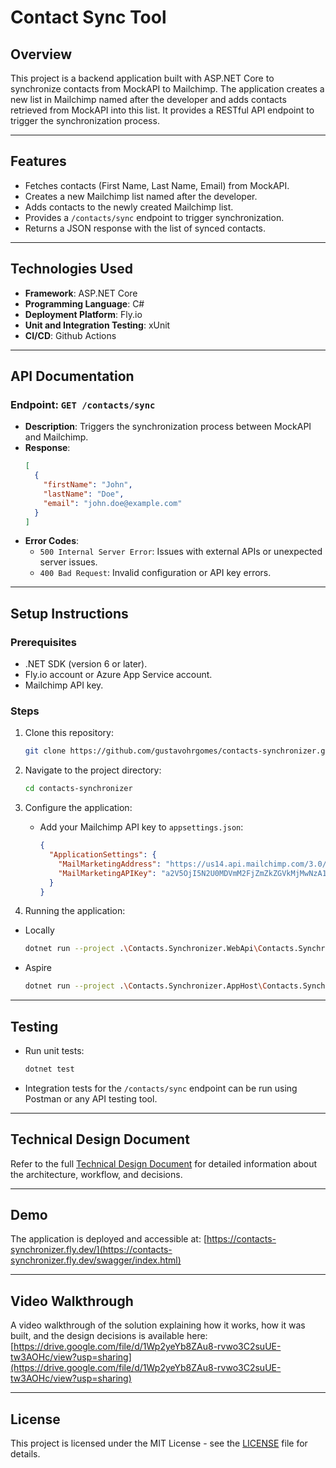 # **Contact Sync Tool**

## **Overview**
This project is a backend application built with ASP.NET Core to synchronize contacts from MockAPI to Mailchimp. The application creates a new list in Mailchimp named after the developer and adds contacts retrieved from MockAPI into this list. It provides a RESTful API endpoint to trigger the synchronization process.

---

## **Features**
- Fetches contacts (First Name, Last Name, Email) from MockAPI.
- Creates a new Mailchimp list named after the developer.
- Adds contacts to the newly created Mailchimp list.
- Provides a `/contacts/sync` endpoint to trigger synchronization.
- Returns a JSON response with the list of synced contacts.

---

## **Technologies Used**
- **Framework**: ASP.NET Core
- **Programming Language**: C#
- **Deployment Platform**: Fly.io
- **Unit and Integration Testing**: xUnit
- **CI/CD**: Github Actions

---

## **API Documentation**
### **Endpoint**: `GET /contacts/sync`
- **Description**: Triggers the synchronization process between MockAPI and Mailchimp.
- **Response**:
  ```json
  [
    {
      "firstName": "John",
      "lastName": "Doe",
      "email": "john.doe@example.com"
    }
  ]
  ```
- **Error Codes**:
  - `500 Internal Server Error`: Issues with external APIs or unexpected server issues.
  - `400 Bad Request`: Invalid configuration or API key errors.

---

## **Setup Instructions**

### **Prerequisites**
- .NET SDK (version 6 or later).
- Fly.io account or Azure App Service account.
- Mailchimp API key.

### **Steps**
1. Clone this repository:
   ```bash
   git clone https://github.com/gustavohrgomes/contacts-synchronizer.git
   ```

2. Navigate to the project directory:
   ```bash
   cd contacts-synchronizer

   ```

3. Configure the application:
   - Add your Mailchimp API key to `appsettings.json`:
     ```json
     {
       "ApplicationSettings": {
         "MailMarketingAddress": "https://us14.api.mailchimp.com/3.0/",
         "MailMarketingAPIKey": "a2V5OjI5N2U0MDVmM2FjZmZkZGVkMjMwNzA1YzcyOGZlMjExLXVzMTQ="
       }
     }
     ```

4. Running the application:
  - Locally
    ```bash
    dotnet run --project .\Contacts.Synchronizer.WebApi\Contacts.Synchronizer.WebApi.csproj 
    ```
  - Aspire
    ```bash
    dotnet run --project .\Contacts.Synchronizer.AppHost\Contacts.Synchronizer.AppHost.csproj 
    ```


---

## **Testing**
- Run unit tests:
  ```bash
  dotnet test
  ```
- Integration tests for the `/contacts/sync` endpoint can be run using Postman or any API testing tool.

---

## **Technical Design Document**
Refer to the full [Technical Design Document](https://link-to-google-doc) for detailed information about the architecture, workflow, and decisions.

---

## **Demo**
The application is deployed and accessible at:
[https://contacts-synchronizer.fly.dev/](https://contacts-synchronizer.fly.dev/swagger/index.html)

---

## **Video Walkthrough**
A video walkthrough of the solution explaining how it works, how it was built, and the design decisions is available here:
[https://drive.google.com/file/d/1Wp2yeYb8ZAu8-rvwo3C2suUE-tw3AOHc/view?usp=sharing](https://drive.google.com/file/d/1Wp2yeYb8ZAu8-rvwo3C2suUE-tw3AOHc/view?usp=sharing)

---

## **License**
This project is licensed under the MIT License - see the [LICENSE](LICENSE) file for details.

